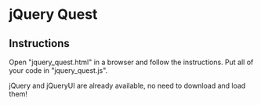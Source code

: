 

# jQuery Quest

## Instructions

Open "jquery_quest.html" in a browser and follow the instructions. Put
all of your code in "jquery_quest.js".

jQuery and jQueryUI are already available, no need to download and load
them!
